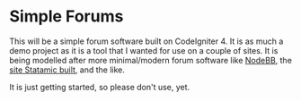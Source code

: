 # Simple Forums

This will be a simple forum software built on CodeIgniter 4. It is as much a demo project as it is a tool
that I wanted for use on a couple of sites. It is being modelled after more minimal/modern forum software
like [NodeBB](https://community.nodebb.org/), the [site Statamic built](https://lodge.statamic.com/), 
and the like.

It is just getting started, so please don't use, yet. 
